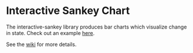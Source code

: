 # Interactive Sankey Chart
The interactive-sankey library produces bar charts which visualize change in state.  Check out an example [here](http://bl.ocks.org/samussiah/raw/1f590427123d7c421f57647ef2bc3487/).

See the [wiki](https://github.com/RhoInc/interactive-sankey/wiki) for more details.
